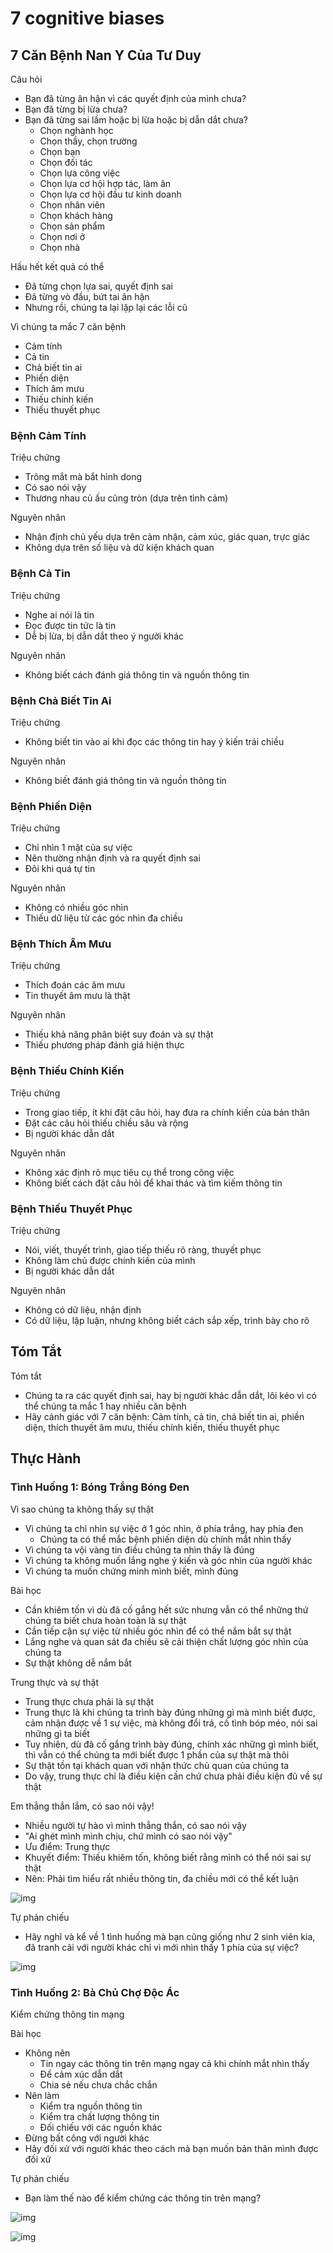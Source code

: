 # 7 cognitive biases

## 7 Căn Bệnh Nan Y Của Tư Duy

Câu hỏi

- Bạn đã từng ân hận vì các quyết định của mình chưa?
- Bạn đã từng bị lừa chưa?
- Bạn đã từng sai lầm hoặc bị lừa hoặc bị dẫn dắt chưa?
  - Chọn nghành học
  - Chọn thầy, chọn trường
  - Chọn bạn
  - Chọn đối tác
  - Chọn lựa công việc
  - Chọn lựa cơ hội hợp tác, làm ăn
  - Chọn lựa cơ hội đầu tư kinh doanh
  - Chọn nhân viên
  - Chọn khách hàng
  - Chọn sản phẩm
  - Chọn nơi ở
  - Chọn nhà

Hầu hết kết quả có thể

- Đã từng chọn lựa sai, quyết định sai
- Đã từng vò đầu, bứt tai ân hận
- Nhưng rồi, chúng ta lại lặp lại các lỗi cũ

Vì chúng ta mắc 7 căn bệnh

- Cảm tính
- Cả tin
- Chả biết tin ai
- Phiến diện
- Thích âm mưu
- Thiếu chính kiến
- Thiếu thuyết phục

### Bệnh Cảm Tính

Triệu chứng

- Trông mắt mà bắt hình dong
- Có sao nói vậy
- Thương nhau củ ấu cũng tròn (dựa trên tình cảm)

Nguyên nhân

- Nhận định chủ yếu dựa trên cảm nhận, cảm xúc, giác quan, trực giác
- Không dựa trên số liệu và dữ kiện khách quan

### Bệnh Cả Tin

Triệu chứng

- Nghe ai nói là tin
- Đọc được tin tức là tin
- Dễ bị lừa, bị dẫn dắt theo ý người khác

Nguyên nhân

- Không biết cách đánh giá thông tin và nguồn thông tin

### Bệnh Chả Biết Tin Ai

Triệu chứng

- Không biết tin vào ai khi đọc các thông tin hay ý kiến trái chiều

Nguyên nhân

- Không biết đánh giá thông tin và nguồn thông tin

### Bệnh Phiến Diện

Triệu chứng

- Chỉ nhìn 1 mặt của sự việc
- Nên thường nhận định và ra quyết định sai
- Đôi khi quá tự tin

Nguyên nhân

- Không có nhiều góc nhìn
- Thiếu dữ liệu từ các góc nhìn đa chiều

### Bệnh Thích Âm Mưu

Triệu chứng

- Thích đoán các âm mưu
- Tin thuyết âm mưu là thật

Nguyên nhân

- Thiếu khả năng phân biệt suy đoán và sự thật
- Thiếu phương pháp đánh giá hiện thực

### Bệnh Thiếu Chính Kiến

Triệu chứng

- Trong giao tiếp, ít khi đặt câu hỏi, hay đưa ra chính kiến của bản thân
- Đặt các câu hỏi thiếu chiều sâu và rộng
- Bị người khác dẫn dắt

Nguyên nhân

- Không xác định rõ mục tiêu cụ thể trong công việc
- Không biết cách đặt câu hỏi để khai thác và tìm kiếm thông tin

### Bệnh Thiếu Thuyết Phục

Triệu chứng

- Nói, viết, thuyết trình, giao tiếp thiếu rõ ràng, thuyết phục
- Không làm chủ được chính kiến của mình
- Bị người khác dẫn dắt

Nguyên nhân

- Không có dữ liệu, nhận định
- Có dữ liệu, lập luận, nhưng không biết cách sắp xếp, trình bày cho rõ

## Tóm Tắt

Tóm tắt

- Chúng ta ra các quyết định sai, hay bị người khác dẫn dắt, lôi kéo vì có thể chúng ta mắc 1 hay nhiều căn bệnh
- Hãy cảnh giác với 7 căn bệnh: Cảm tính, cả tin, chả biết tin ai, phiền diện, thích thuyết âm mưu, thiếu chính kiến, thiếu thuyết phục

## Thực Hành

### Tình Huống 1: Bóng Trắng Bóng Đen

Vì sao chúng ta không thấy sự thật

- Vì chúng ta chỉ nhìn sự việc ở 1 góc nhìn, ở phía trắng, hay phía đen
  - Chúng ta có thể mắc bệnh phiến diện dù chính mắt nhìn thấy
- Vì chúng ta vội vàng tin điều chúng ta nhìn thấy là đúng
- Vì chúng ta không muốn lắng nghe ý kiến và góc nhìn của người khác
- Vì chúng ta muốn chứng minh mình biết, mình đúng

Bài học

- Cần khiêm tốn vì dù đã cố gắng hết sức nhưng vẫn có thể những thứ chúng ta biết chưa hoàn toàn là sự thật
- Cần tiếp cận sự việc từ nhiều góc nhìn để có thể nắm bắt sự thật
- Lắng nghe và quan sát đa chiều sẽ cải thiện chất lượng góc nhìn của chúng ta
- Sự thật không dễ nắm bắt

Trung thực và sự thật

- Trung thực chưa phải là sự thật
- Trung thực là khi chúng ta trình bày đúng những gì mà mình biết được, cảm nhận được về 1 sự việc, mà không đổi trá, cố tình bóp méo, nói sai những gì ta biết
- Tuy nhiên, dù đã cố gắng trình bày đúng, chính xác những gì mình biết, thì vẫn có thể chúng ta mới biết được 1 phần của sự thật mà thôi
- Sự thật tồn tại khách quan với nhận thức chủ quan của chúng ta
- Do vậy, trung thực chỉ là điều kiện cần chứ chưa phải điều kiện đủ về sự thật

Em thẳng thắn lắm, có sao nói vậy!

- Nhiều người tự hào vì mình thẳng thắn, có sao nói vậy
- "Ai ghét mình mình chịu, chứ mình có sao nói vậy"
- Ưu điểm: Trung thực
- Khuyết điểm: Thiếu khiêm tốn, không biết rằng mình có thể nói sai sự thật
- Nên: Phải tìm hiểu rất nhiều thông tin, đa chiều mới có thể kết luận

![img](./img/1.png)

Tự phản chiếu

- Hãy nghĩ và kể về 1 tình huống mà bạn cũng giống như 2 sinh viên kia, đã tranh cãi với người khác chỉ vì mới nhìn thấy 1 phía của sự việc?

![img](./img/2.png)

### Tình Huống 2: Bà Chủ Chợ Độc Ác

Kiểm chứng thông tin mạng

Bài học

- Không nên
  - Tin ngay các thông tin trên mạng ngay cả khi chính mắt nhìn thấy
  - Để cảm xúc dẫn dắt
  - Chia sẻ nếu chưa chắc chắn
- Nên làm
  - Kiểm tra nguồn thông tin
  - Kiểm tra chất lượng thông tin
  - Đối chiếu với các nguồn khác
- Đừng bất công với người khác
- Hãy đối xử với người khác theo cách mà bạn muốn bản thân mình được đối xử

Tự phản chiếu

- Bạn làm thế nào để kiểm chứng các thông tin trên mạng?

![img](./img/3.png)

![img](./img/4.png)
